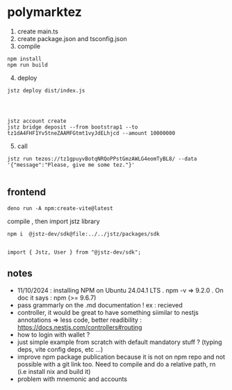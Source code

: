 # polymarktez

1. create main.ts
2. create package.json and tsconfig.json
3. compile

```
npm install
npm run build
```

4. deploy

```
jstz deploy dist/index.js




jstz account create
jstz bridge deposit --from bootstrap1 --to tz1dA4FHF1Yv5tneZAAMFGtmt1vyJdELhjcd --amount 10000000
```

5. call

```
jstz run tezos://tz1gpuyvBotqNRQoPPstGmzAWLG4eomTyBL8/ --data '{"message":"Please, give me some tez."}'


```


## frontend

```
deno run -A npm:create-vite@latest
```

compile , then import jstz library

```
npm i  @jstz-dev/sdk@file:../../jstz/packages/sdk


import { Jstz, User } from "@jstz-dev/sdk";
```



## notes

- 11/10/2024 : installing NPM on Ubuntu 24.04.1 LTS . npm -v => 9.2.0 . On doc it says : npm (>= 9.6.7)
- pass grammarly on the .md documentation ! ex : recieved
- controller, it would be great to have something siimilar to nestjs annotations => less code, better readibility : https://docs.nestjs.com/controllers#routing
- how to login with wallet ?
- just simple example from scratch with default mandatory stuff ? (typing deps, vite config deps, etc ...)
- improve npm package publication because it is not on npm repo and not possible with a git link too. Need to compile and do a relative path, rn (i.e install nix and build it)
- problem with mnemonic and accounts